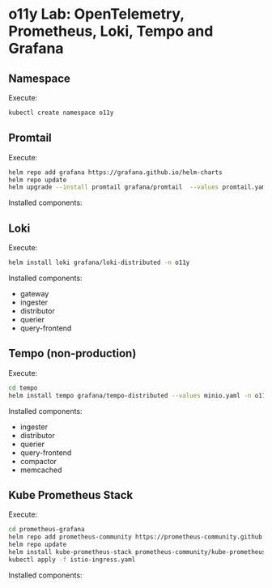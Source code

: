 # o11y Lab: OpenTelemetry, Prometheus, Loki, Tempo and Grafana

## Namespace

Execute:

```sh
kubectl create namespace o11y
```

## Promtail

Execute:

```sh
helm repo add grafana https://grafana.github.io/helm-charts
helm repo update
helm upgrade --install promtail grafana/promtail  --values promtail.yaml -n o11y
```

Installed components:

## Loki

Execute:

```sh
helm install loki grafana/loki-distributed -n o11y
```

Installed components:
* gateway
* ingester
* distributor
* querier
* query-frontend

## Tempo (non-production)

Execute:

```sh
cd tempo
helm install tempo grafana/tempo-distributed --values minio.yaml -n o11y
```

Installed components:
* ingester
* distributor
* querier
* query-frontend
* compactor
* memcached

## Kube Prometheus Stack

Execute:

```sh
cd prometheus-grafana
helm repo add prometheus-community https://prometheus-community.github.io/helm-charts
helm repo update
helm install kube-prometheus-stack prometheus-community/kube-prometheus-stack -n o11y
kubectl apply -f istio-ingress.yaml
```

Installed components: